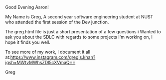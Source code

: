 Good Evening Aaron!

My Name is Greg, A second year software engineering student at NUST who attended the first session of the Dev junction.

The greg.html file is just a short presentation of a few questions i Wanted to ask you about the 
SDLC with regards to some projects I'm
working on, I hope it finds you well.

To see more of my work, I document it all at:https://www.instagram.com/gregis.khan?igsh=MWtvMWhsZDl5cXVmaQ==

Greg
